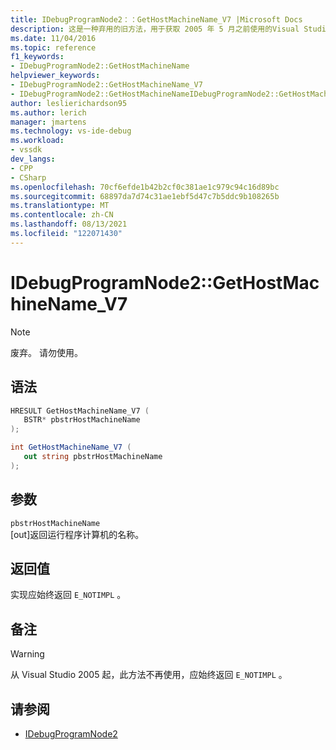```yaml
---
title: IDebugProgramNode2：：GetHostMachineName_V7 |Microsoft Docs
description: 这是一种弃用的旧方法，用于获取 2005 年 5 月之前使用的Visual Studio名称。
ms.date: 11/04/2016
ms.topic: reference
f1_keywords:
- IDebugProgramNode2::GetHostMachineName
helpviewer_keywords:
- IDebugProgramNode2::GetHostMachineName_V7
- IDebugProgramNode2::GetHostMachineNameIDebugProgramNode2::GetHostMachineName
author: leslierichardson95
ms.author: lerich
manager: jmartens
ms.technology: vs-ide-debug
ms.workload:
- vssdk
dev_langs:
- CPP
- CSharp
ms.openlocfilehash: 70cf6efde1b42b2cf0c381ae1c979c94c16d89bc
ms.sourcegitcommit: 68897da7d74c31ae1ebf5d47c7b5ddc9b108265b
ms.translationtype: MT
ms.contentlocale: zh-CN
ms.lasthandoff: 08/13/2021
ms.locfileid: "122071430"
---
```

# <a name="idebugprogramnode2gethostmachinename_v7"></a>IDebugProgramNode2::GetHostMachineName_V7

> [!Note]
> 废弃。 请勿使用。

## <a name="syntax"></a>语法

```cpp
HRESULT GetHostMachineName_V7 (
   BSTR* pbstrHostMachineName
);
```

```csharp
int GetHostMachineName_V7 (
   out string pbstrHostMachineName
);
```

## <a name="parameters"></a>参数

`pbstrHostMachineName`\
[out]返回运行程序计算机的名称。

## <a name="return-value"></a>返回值

实现应始终返回 `E_NOTIMPL` 。

## <a name="remarks"></a>备注

> [!WARNING]
> 从 Visual Studio 2005 起，此方法不再使用，应始终返回 `E_NOTIMPL` 。

## <a name="see-also"></a>请参阅

- [IDebugProgramNode2](../../../extensibility/debugger/reference/idebugprogramnode2.md)
